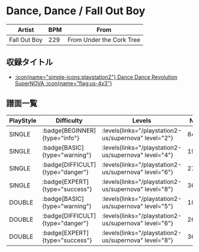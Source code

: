 # Dance, Dance / Fall Out Boy

|Artist|BPM|From|
|------|---|----|
|Fall Out Boy|229|From Under the Cork Tree|

## 収録タイトル

- [:icon{name="simple-icons:playstation2"} Dance Dance Revolution SuperNOVA :icon{name="flag:us-4x3"}](/playstation2-us/supernova)

## 譜面一覧

|PlayStyle|Difficulty|Levels|Notes|Movie|
|---------|----------|------|-----|-----|
|SINGLE| :badge[BEGINNER]{type="info"}| :levels{links="/playstation2-us/supernova" level="2"}|84/4||
|SINGLE| :badge[BASIC]{type="warning"}| :levels{links="/playstation2-us/supernova" level="4"}|191/5||
|SINGLE| :badge[DIFFICULT]{type="danger"}| :levels{links="/playstation2-us/supernova" level="6"}|272/20||
|SINGLE| :badge[EXPERT]{type="success"}| :levels{links="/playstation2-us/supernova" level="8"}|363/12||
|DOUBLE| :badge[BASIC]{type="warning"}| :levels{links="/playstation2-us/supernova" level="5"}|188/9||
|DOUBLE| :badge[DIFFICULT]{type="danger"}| :levels{links="/playstation2-us/supernova" level="6"}|268/13||
|DOUBLE| :badge[EXPERT]{type="success"}| :levels{links="/playstation2-us/supernova" level="8"}|362/20||
